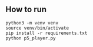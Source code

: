 ## How to run

```
python3 -m venv venv
source venv/bin/activate
pip install -r requirements.txt
python p5_player.py
```
